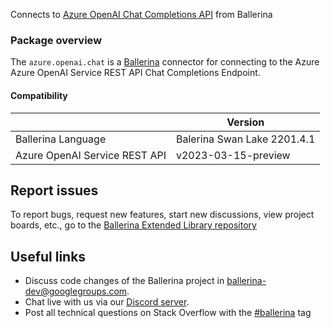 Connects to [Azure OpenAI Chat Completions API](https://learn.microsoft.com/en-us/azure/cognitive-services/openai/reference#chat-completions/) from Ballerina

### Package overview

The `azure.openai.chat` is a [Ballerina](https://ballerina.io/) connector for connecting to the Azure Azure OpenAI Service REST API Chat Completions Endpoint.

#### Compatibility
|                               | Version                     |
|-------------------------------|-----------------------------|
| Ballerina Language            | Balerina Swan Lake 2201.4.1 |
| Azure OpenAI Service REST API | v2023-03-15-preview         |

## Report issues
To report bugs, request new features, start new discussions, view project boards, etc., go to the [Ballerina Extended Library repository](https://github.com/ballerina-platform/ballerina-extended-library)

## Useful links
- Discuss code changes of the Ballerina project in [ballerina-dev@googlegroups.com](mailto:ballerina-dev@googlegroups.com).
- Chat live with us via our [Discord server](https://discord.gg/ballerinalang).
- Post all technical questions on Stack Overflow with the [#ballerina](https://stackoverflow.com/questions/tagged/ballerina) tag
